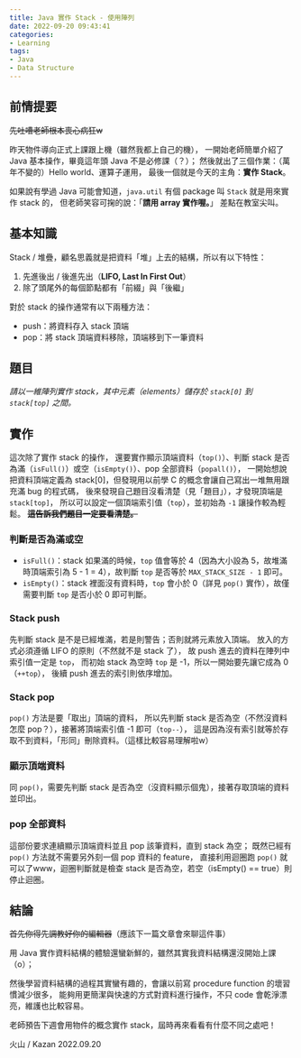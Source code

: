 ```yaml
---
title: Java 實作 Stack - 使用陣列
date: 2022-09-20 09:43:41
categories:
- Learning
tags:
- Java
- Data Structure
---
```

## 前情提要
~~先吐嘈老師根本喪心病狂w~~

昨天物件導向正式上課跟上機（雖然我都上自己的機），
一開始老師簡單介紹了 Java 基本操作，畢竟這年頭 Java 不是必修課（？）；
然後就出了三個作業：（萬年不變的）Hello world、運算子運用，
最後一個就是今天的主角：**實作 Stack**。

如果說有學過 Java 可能會知道，`java.util` 有個 package 叫 `Stack` 就是用來實作 stack 的，
但老師笑容可掬的說：「**請用 array 實作喔。**」
差點在教室尖叫。

## 基本知識
Stack / 堆疊，顧名思義就是把資料「堆」上去的結構，所以有以下特性：
1. 先進後出 / 後進先出（**LIFO, Last In First Out**）
2. 除了頭尾外的每個節點都有「前綴」與「後繼」

對於 stack 的操作通常有以下兩種方法：
- push：將資料存入 stack 頂端
- pop：將 stack 頂端資料移除，頂端移到下一筆資料

## 題目
*請以一維陣列實作 stack，其中元素（elements）儲存於 `stack[0]` 到 `stack[top]` 之間。*

## 實作
這次除了實作 stack 的操作，
還要實作顯示頂端資料（`top()`）、判斷 stack 是否為滿（`isFull()`）或空（`isEmpty()`）、pop 全部資料（`popall()`），
一開始想說把資料頂端定義為 stack[0]，但發現用以前學 C 的概念會讓自己寫出一堆無用跟充滿 bug 的程式碼，
後來發現自己題目沒看清楚（見「題目」），才發現頂端是 `stack[top]`，
所以可以設定一個頂端索引值（`top`），並初始為 `-1` 讓操作較為輕鬆。
~~**這告訴我們題目一定要看清楚。**~~
### 判斷是否為滿或空
- `isFull()`：stack 如果滿的時候，`top` 值會等於 4（因為大小設為 5，故堆滿時頂端索引為 5 - 1 = 4），故判斷 `top` 是否等於 `MAX_STACK_SIZE - 1` 即可。
- `isEmpty()`：stack 裡面沒有資料時，`top` 會小於 0（詳見 `pop()` 實作），故僅需要判斷 `top` 是否小於 0 即可判斷。
### Stack push
先判斷 stack 是不是已經堆滿，若是則警告；否則就將元素放入頂端。
放入的方式必須遵循 LIFO 的原則（不然就不是 stack 了），
故 push 進去的資料在陣列中索引值一定是 `top`，
而初始 stack 為空時 `top` 是 -1，所以一開始要先讓它成為 0（`++top`），
後續 push 進去的索引則依序增加。
### Stack pop
`pop()` 方法是要「取出」頂端的資料，
所以先判斷 stack 是否為空（不然沒資料怎麼 pop？），接著將頂端索引值 -1 即可（`top--`），
這是因為沒有索引就等於存取不到資料，「形同」刪除資料。（這樣比較容易理解啦w）
### 顯示頂端資料
同 `pop()`，需要先判斷 stack 是否為空（沒資料顯示個鬼），接著存取頂端的資料並印出。
### pop 全部資料
這部份要求連續顯示頂端資料並且 pop 該筆資料，直到 stack 為空；
既然已經有 `pop()` 方法就不需要另外刻一個 pop 資料的 feature，
直接利用迴圈跑 `pop()` 就可以了www，迴圈判斷就是檢查 stack 是否為空，若空（isEmpty() == true）則停止迴圈。

## 結論
~~首先你得先調教好你的編輯器~~（應該下一篇文章會來聊這件事）

用 Java 實作資料結構的體驗還蠻新鮮的，雖然其實我資料結構還沒開始上課（o）；

然後學習資料結構的過程其實蠻有趣的，會讓以前寫 procedure function 的壞習慣減少很多，
能夠用更簡潔與快速的方式對資料進行操作，不只 code 會乾淨漂亮，維護也比較容易。

老師預告下週會用物件的概念實作 stack，屆時再來看看有什麼不同之處吧！

火山 / Kazan
2022.09.20